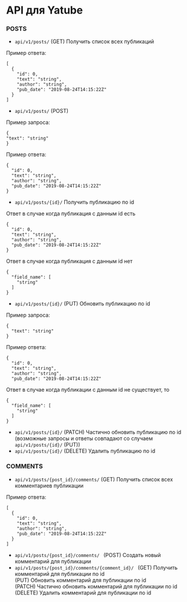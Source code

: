 # API для Yatube 

### POSTS

- ```api/v1/posts/``` (GET) Получить список всех публикаций    

Пример ответа:    

```
[
  {
    "id": 0,
    "text": "string",
    "author": "string",
    "pub_date": "2019-08-24T14:15:22Z"
  }
]

```

- ```api/v1/posts/``` (POST)

Пример запроса:    

```
{
"text": "string"
}

```

Пример ответа:    

```
{
  "id": 0,
  "text": "string",
  "author": "string",
  "pub_date": "2019-08-24T14:15:22Z"
}

```

- ```api/v1/posts/{id}/``` Получить публикацию по id    

Ответ в случае когда публикация с данным id есть

```
{
  "id": 0,
  "text": "string",
  "author": "string",
  "pub_date": "2019-08-24T14:15:22Z"
}
```

Ответ в случае когда публикация с данным id нет   

```
{
  "field_name": [
    "string"
  ]
}

```

- ```api/v1/posts/{id}/``` (PUT) Обновить публикацию по id

Пример запроса:

```
{
  "text": "string"
}

```

Пример ответа:   

```
{
  "id": 0,
  "text": "string",
  "author": "string",
  "pub_date": "2019-08-24T14:15:22Z"

```

Ответ в случае когда публикации с данным id не существует, то     

```
{
  "field_name": [
    "string"
  ]
}

```

-  ```api/v1/posts/{id}/``` (PATCH)  Частично обновить публикацию по id   (возможные запросы и ответы совпадают со случаем ```api/v1/posts/{id}/``` (PUT))   
-  ```api/v1/posts/{id}/``` (DELETE) Удалить публикацию по id    

### COMMENTS     

- ```api/v1/posts/{post_id}/comments/``` (GET) Получить список всех комментариев публикации      

Пример ответа:    

```
[
  {
    "id": 0,
    "text": "string",
    "author": "string",
    "pub_date": "2019-08-24T14:15:22Z"
  }
]

```


-  ```api/v1/posts/{post_id}/comments/ ``` (POST) Создать новый комментарий для публикации   
-  ```api/v1/posts/{post_id}/comments/{comment_id}/ ```
  (GET) Получить комментарий для публикации по id   
  (PUT) Обновить комментарий для публикации по id    
  (PATCH) Частично обновить комментарий для публикации по id    
  (DELETE) Удалить комментарий для публикации по id
